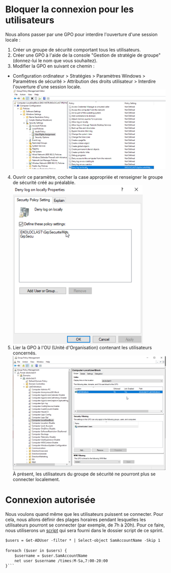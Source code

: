# Bloquer la connexion pour les utilisateurs
Nous allons passer par une GPO pour interdire l'ouverture d'une session locale :

1. Créer un groupe de sécurité comportant tous les utilisateurs.
2. Créer une GPO à l'aide de la console "Gestion de stratégie de groupe" (donnez-lui le nom que vous souhaitez).
3. Modifier la GPO en suivant ce chemin :
- Configuration ordinateur > Stratégies > Paramètres Windows > Paramètres de sécurité > Attribution des droits utilisateur > Interdire l'ouverture d'une session locale.
  ![](https://raw.githubusercontent.com/WildCodeSchool/TSSR-2402-P3-G3-BuildYourInfra-Ekoloclast/main/S13/Lock/Chemin.png)
4. Ouvrir ce paramètre, cocher la case appropriée et renseigner le groupe de sécurité créé au préalable.
  ![](https://raw.githubusercontent.com/WildCodeSchool/TSSR-2402-P3-G3-BuildYourInfra-Ekoloclast/main/S13/Lock/COCHE.png)
5. Lier la GPO à l'OU (Unité d'Organisation) contenant les utilisateurs concernés.
  ![](https://raw.githubusercontent.com/WildCodeSchool/TSSR-2402-P3-G3-BuildYourInfra-Ekoloclast/main/S13/Lock/Link.png)
À présent, les utilisateurs du groupe de sécurité ne pourront plus se connecter localement.

# Connexion autorisée
Nous voulons quand même que les utilisateurs puissent se connecter. Pour cela, nous allons définir des plages horaires pendant lesquelles les utilisateurs pourront se connecter (par exemple, de 7h à 20h). Pour ce faire, nous utiliserons un [script](https://github.com/WildCodeSchool/TSSR-2402-P3-G3-BuildYourInfra-Ekoloclast/blob/main/S13/Plagehoraire.ps1) qui sera fourni dans le dossier script de ce sprint. 
```
$users = Get-ADUser -filter * | Select-object SamAccountName -Skip 1

foreach ($user in $users) {
    $username = $user.SamAccountName  
    net user $username /times:M-Sa,7:00-20:00
}```
